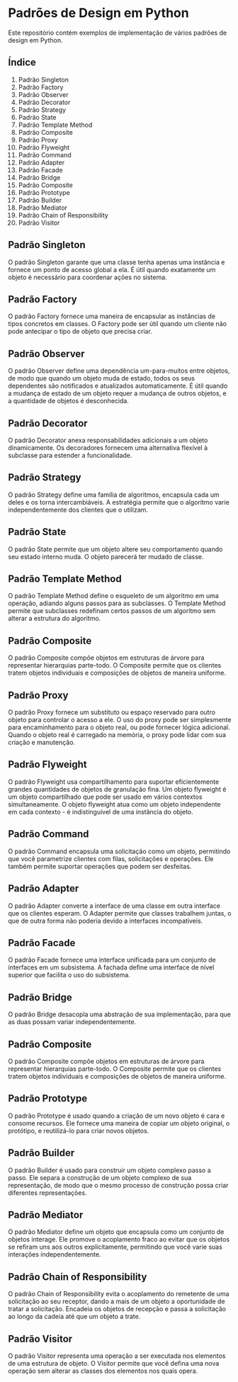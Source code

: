 # Padrões de Design em Python

Este repositório contém exemplos de implementação de vários padrões de design em Python.

## Índice

1. Padrão Singleton
2. Padrão Factory
3. Padrão Observer
4. Padrão Decorator
5. Padrão Strategy
6. Padrão State
7. Padrão Template Method
8. Padrão Composite
9. Padrão Proxy
10. Padrão Flyweight
11. Padrão Command
12. Padrão Adapter
13. Padrão Facade
14. Padrão Bridge
15. Padrão Composite
16. Padrão Prototype
17. Padrão Builder
18. Padrão Mediator
19. Padrão Chain of Responsibility
20. Padrão Visitor

## Padrão Singleton

O padrão Singleton garante que uma classe tenha apenas uma instância e fornece um ponto de acesso global a ela. É útil quando exatamente um objeto é necessário para coordenar ações no sistema.

## Padrão Factory

O padrão Factory fornece uma maneira de encapsular as instâncias de tipos concretos em classes. O Factory pode ser útil quando um cliente não pode antecipar o tipo de objeto que precisa criar.

## Padrão Observer

O padrão Observer define uma dependência um-para-muitos entre objetos, de modo que quando um objeto muda de estado, todos os seus dependentes são notificados e atualizados automaticamente. É útil quando a mudança de estado de um objeto requer a mudança de outros objetos, e a quantidade de objetos é desconhecida.

## Padrão Decorator

O padrão Decorator anexa responsabilidades adicionais a um objeto dinamicamente. Os decoradores fornecem uma alternativa flexível à subclasse para estender a funcionalidade.

## Padrão Strategy

O padrão Strategy define uma família de algoritmos, encapsula cada um deles e os torna intercambiáveis. A estratégia permite que o algoritmo varie independentemente dos clientes que o utilizam.

## Padrão State

O padrão State permite que um objeto altere seu comportamento quando seu estado interno muda. O objeto parecerá ter mudado de classe.

## Padrão Template Method

O padrão Template Method define o esqueleto de um algoritmo em uma operação, adiando alguns passos para as subclasses. O Template Method permite que subclasses redefinam certos passos de um algoritmo sem alterar a estrutura do algoritmo.

## Padrão Composite

O padrão Composite compõe objetos em estruturas de árvore para representar hierarquias parte-todo. O Composite permite que os clientes tratem objetos individuais e composições de objetos de maneira uniforme.

## Padrão Proxy

O padrão Proxy fornece um substituto ou espaço reservado para outro objeto para controlar o acesso a ele. O uso do proxy pode ser simplesmente para encaminhamento para o objeto real, ou pode fornecer lógica adicional. Quando o objeto real é carregado na memória, o proxy pode lidar com sua criação e manutenção.

## Padrão Flyweight

O padrão Flyweight usa compartilhamento para suportar eficientemente grandes quantidades de objetos de granulação fina. Um objeto flyweight é um objeto compartilhado que pode ser usado em vários contextos simultaneamente. O objeto flyweight atua como um objeto independente em cada contexto - é indistinguível de uma instância do objeto.

## Padrão Command

O padrão Command encapsula uma solicitação como um objeto, permitindo que você parametrize clientes com filas, solicitações e operações. Ele também permite suportar operações que podem ser desfeitas.

## Padrão Adapter

O padrão Adapter converte a interface de uma classe em outra interface que os clientes esperam. O Adapter permite que classes trabalhem juntas, o que de outra forma não poderia devido a interfaces incompatíveis.

## Padrão Facade

O padrão Facade fornece uma interface unificada para um conjunto de interfaces em um subsistema. A fachada define uma interface de nível superior que facilita o uso do subsistema.

## Padrão Bridge

O padrão Bridge desacopla uma abstração de sua implementação, para que as duas possam variar independentemente.

## Padrão Composite

O padrão Composite compõe objetos em estruturas de árvore para representar hierarquias parte-todo. O Composite permite que os clientes tratem objetos individuais e composições de objetos de maneira uniforme.

## Padrão Prototype

O padrão Prototype é usado quando a criação de um novo objeto é cara e consome recursos. Ele fornece uma maneira de copiar um objeto original, o protótipo, e reutilizá-lo para criar novos objetos.

## Padrão Builder

O padrão Builder é usado para construir um objeto complexo passo a passo. Ele separa a construção de um objeto complexo de sua representação, de modo que o mesmo processo de construção possa criar diferentes representações.

## Padrão Mediator

O padrão Mediator define um objeto que encapsula como um conjunto de objetos interage. Ele promove o acoplamento fraco ao evitar que os objetos se refiram uns aos outros explicitamente, permitindo que você varie suas interações independentemente.

## Padrão Chain of Responsibility

O padrão Chain of Responsibility evita o acoplamento do remetente de uma solicitação ao seu receptor, dando a mais de um objeto a oportunidade de tratar a solicitação. Encadeia os objetos de recepção e passa a solicitação ao longo da cadeia até que um objeto a trate.

## Padrão Visitor

O padrão Visitor representa uma operação a ser executada nos elementos de uma estrutura de objeto. O Visitor permite que você defina uma nova operação sem alterar as classes dos elementos nos quais opera.

